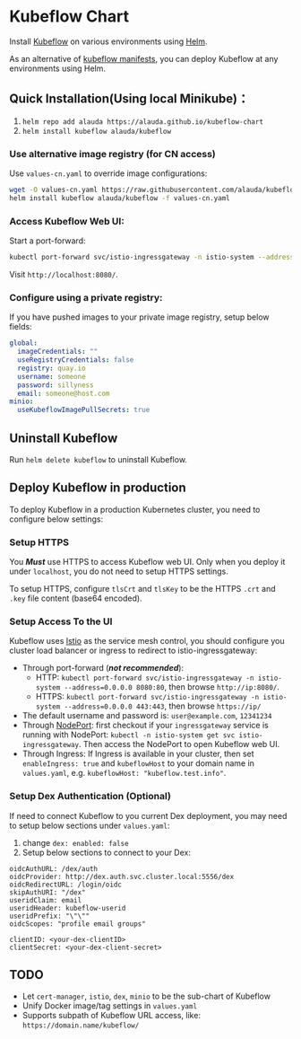 # Kubeflow Chart

Install [Kubeflow](https://www.kubeflow.org/) on various environments using [Helm](https://helm.sh/).

As an alternative of [kubeflow manifests](https://github.com/kubeflow/manifests), you can deploy
Kubeflow at any environments using Helm.

## Quick Installation(Using local Minikube)：

1. `helm repo add alauda https://alauda.github.io/kubeflow-chart`
1. `helm install kubeflow alauda/kubeflow`
  
### Use alternative image registry (for CN access)

Use `values-cn.yaml` to override image configurations:

```bash
wget -O values-cn.yaml https://raw.githubusercontent.com/alauda/kubeflow-chart/values-cn.yaml
helm install kubeflow alauda/kubeflow -f values-cn.yaml
```

### Access Kubeflow Web UI:

Start a port-forward:

```bash
kubectl port-forward svc/istio-ingressgateway -n istio-system --address=0.0.0.0 8080:80
```

Visit `http://localhost:8080/`.

### Configure using a private registry:

If you have pushed images to your private image registry, setup below fields:
```yaml
global:
  imageCredentials: ""
  useRegistryCredentials: false
  registry: quay.io
  username: someone
  password: sillyness
  email: someone@host.com
minio:
  useKubeflowImagePullSecrets: true
```

## Uninstall Kubeflow

Run `helm delete kubeflow` to uninstall Kubeflow.

## Deploy Kubeflow in production

To deploy Kubeflow in a production Kubernetes cluster, you need to configure below settings:

### Setup HTTPS

You ***Must*** use HTTPS to access Kubeflow web UI. Only when you deploy it under `localhost`, you do not need to setup HTTPS settings.

To setup HTTPS, configure `tlsCrt` and `tlsKey` to be the HTTPS `.crt` and `.key` file content (base64 encoded).

### Setup Access To the UI

Kubeflow uses [Istio](https://istio.io/) as the service mesh control, you should configure you cluster load balancer or ingress to redirect to istio-ingressgateway:

- Through port-forward (***not recommended***):
  - HTTP: `kubectl port-forward svc/istio-ingressgateway -n istio-system --address=0.0.0.0 8080:80`, then browse `http://ip:8080/`.
  - HTTPS: `kubectl port-forward svc/istio-ingressgateway -n istio-system --address=0.0.0.0 443:443`, then browse `https://ip/`
- The default username and password is: `user@example.com`, `12341234`
- Through [NodePort](https://kubernetes.io/zh/docs/concepts/services-networking/service/#type-nodeport): first checkout if your `ingressgateway` service is running with NodePort: `kubectl -n istio-system get svc istio-ingressgateway`. Then access the NodePort to open Kubeflow web UI.
- Through Ingress: If Ingress is available in your cluster, then set `enableIngress: true` and
  `kubeflowHost` to your domain name in `values.yaml`, e.g. `kubeflowHost: "kubeflow.test.info"`.

### Setup Dex Authentication (Optional)

If need to connect Kubeflow to you current Dex deployment, you may need to setup below sections under `values.yaml`:

1. change `dex: enabled: false`
2. Setup below sections to connect to your Dex:
```
oidcAuthURL: /dex/auth
oidcProvider: http://dex.auth.svc.cluster.local:5556/dex
oidcRedirectURL: /login/oidc
skipAuthURI: "/dex"
useridClaim: email
useridHeader: kubeflow-userid
useridPrefix: "\"\""
oidcScopes: "profile email groups"

clientID: <your-dex-clientID>
clientSecret: <your-dex-client-secret>
```

## TODO

- Let `cert-manager`, `istio`, `dex`, `minio` to be the sub-chart of Kubeflow
- Unify Docker image/tag settings in `values.yaml`
- Supports subpath of Kubeflow URL access, like: `https://domain.name/kubeflow/`
